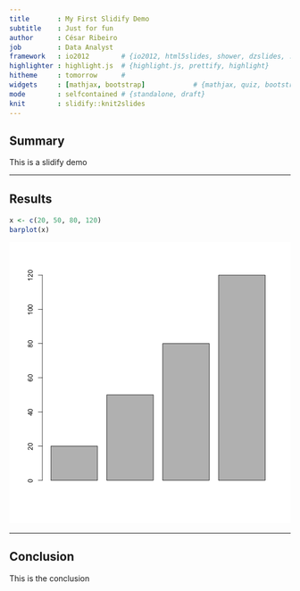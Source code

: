 ```yaml
---
title       : My First Slidify Demo
subtitle    : Just for fun
author      : César Ribeiro
job         : Data Analyst
framework   : io2012        # {io2012, html5slides, shower, dzslides, ...}
highlighter : highlight.js  # {highlight.js, prettify, highlight}
hitheme     : tomorrow      # 
widgets     : [mathjax, bootstrap]            # {mathjax, quiz, bootstrap}
mode        : selfcontained # {standalone, draft}
knit        : slidify::knit2slides
---
```


## Summary

This is a slidify demo

---
## Results


```r
x <- c(20, 50, 80, 120)
barplot(x)
```

![plot of chunk unnamed-chunk-1](assets/fig/unnamed-chunk-1.png) 

---
## Conclusion
This is the conclusion





